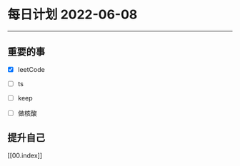 #  每日计划 2022-06-08
---
## 重要的事
- [x]  leetCode
- [ ]  ts
- [ ]  keep
- [ ]  做核酸



## 提升自己

  



[[00.index]]








